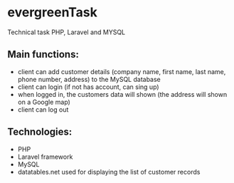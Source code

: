 # evergreenTask
Technical task PHP, Laravel and MYSQL

## Main functions:
- client can add customer details (company name, first name, last name, phone number, address) to the MySQL database
- client can login (if not has account, can sing up)
- when logged in, the customers data will shown (the address will shown on a Google map)
- client can log out

## Technologies:
- PHP
- Laravel framework
- MySQL
- datatables.net used for displaying the list of customer records

